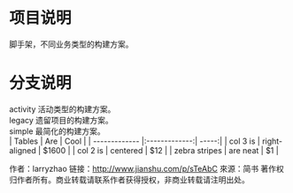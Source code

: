 # 项目说明

脚手架，不同业务类型的构建方案。  

# 分支说明

activity 活动类型的构建方案。  
legacy 遗留项目的构建方案。  
simple 最简化的构建方案。  
| Tables        | Are           | Cool  |
| ------------- |:-------------:| -----:|
| col 3 is      | right-aligned | $1600 |
| col 2 is      | centered      |   $12 |
| zebra stripes | are neat      |    $1 |

作者：larryzhao
链接：http://www.jianshu.com/p/sTeAbC
來源：简书
著作权归作者所有。商业转载请联系作者获得授权，非商业转载请注明出处。